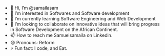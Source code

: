 - 👋 Hi, I’m @samailasam
- 👀 I’m interested in Softwares and Software development
- 🌱 I’m currently learning Software Engineering and Web Development
- 💞️ I’m looking to collaborate on innovative ideas that will bring progress in Software Development on the African Continent. 
- 📫 How to reach me Samuelsamaila on Linkedin.
- 😄 Pronouns: Reform
- ⚡ Fun fact: I code, and Eat.

<!---
samailasam/samailasam is a ✨ special ✨ repository because its `README.md` (this file) appears on your GitHub profile.
You can click the Preview link to take a look at your changes.
--->

